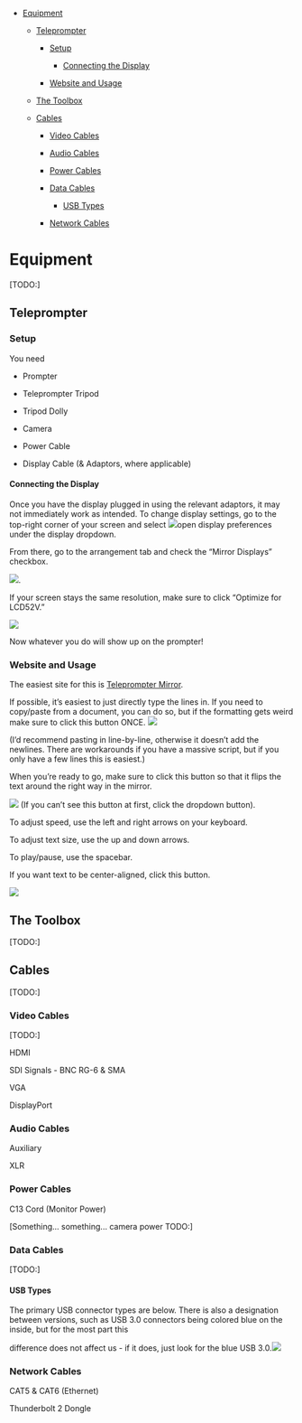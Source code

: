 *   [Equipment](h.fglkqcvgontl)
    
    *   [Teleprompter](h.fglkqcvgontl#teleprompter)
        
        *   [Setup](h.fglkqcvgontl#setup)
            *   [Connecting the Display](h.fglkqcvgontl#connecting-the-display)
        
        *   [Website and Usage](h.fglkqcvgontl#website-and-usage)
    
    *   [The Toolbox](h.fglkqcvgontl#the-toolbox)
    
    *   [Cables](h.fglkqcvgontl#cables)
        
        *   [Video Cables](h.fglkqcvgontl#video-cables)
        
        *   [Audio Cables](h.fglkqcvgontl#audio-cables)
        
        *   [Power Cables](h.fglkqcvgontl#power-cables)
        
        *   [Data Cables](h.fglkqcvgontl#data-cables)
            *   [USB Types](h.fglkqcvgontl#usb-types)
        
        *   [Network Cables](h.fglkqcvgontl#network-cables)

Equipment
=========

\[TODO:\]

Teleprompter
------------

### Setup

You need

*   Prompter

*   Teleprompter Tripod
*   Tripod Dolly
*   Camera
*   Power Cable
*   Display Cable (& Adaptors, where applicable)

#### Connecting the Display

Once you have the display plugged in using the relevant adaptors, it may not immediately work as intended. To change display settings, go to the top-right corner of your screen and select ![](images/image14.png)open display preferences under the display dropdown.

From there, go to the arrangement tab and check the “Mirror Displays” checkbox.

![](images/image75.png).

If your screen stays the same resolution, make sure to click “Optimize for LCD52V.”

![](images/image78.png)

Now whatever you do will show up on the prompter!

### Website and Usage

The easiest site for this is [Teleprompter Mirror](https://www.google.com/url?q=https://telepromptermirror.com/telepromptersoftware.htm&sa=D&source=editors&ust=1646863017402870&usg=AOvVaw0nBTDf5DDLVhUBxQ4JgfW4).

If possible, it’s easiest to just directly type the lines in. If you need to copy/paste from a document, you can do so, but if the formatting gets weird make sure to click this button ONCE. ![](images/image30.png)

(I’d recommend pasting in line-by-line, otherwise it doesn’t add the newlines. There are workarounds if you have a massive script, but if you only have a few lines this is easiest.)

When you’re ready to go, make sure to click this button so that it flips the text around the right way in the mirror.

![](images/image43.png) (If you can’t see this button at first, click the dropdown button).

To adjust speed, use the left and right arrows on your keyboard.

To adjust text size, use the up and down arrows.

To play/pause, use the spacebar.

If you want text to be center-aligned, click this button.

![](images/image73.png)

The Toolbox
-----------

\[TODO:\]

Cables
------

\[TODO:\]

### Video Cables

\[TODO:\]

HDMI

SDI Signals - BNC RG-6 & SMA

VGA

DisplayPort

### Audio Cables

Auxiliary

XLR

### Power Cables

C13 Cord (Monitor Power)

\[Something... something... camera power TODO:\]

### Data Cables

\[TODO:\]

#### USB Types

The primary USB connector types are below. There is also a designation between versions, such as USB 3.0 connectors being colored blue on the inside, but for the most part this

difference does not affect us - if it does, just look for the blue USB 3.0.![](images/image77.png)

### Network Cables

CAT5 & CAT6 (Ethernet)

Thunderbolt 2 Dongle